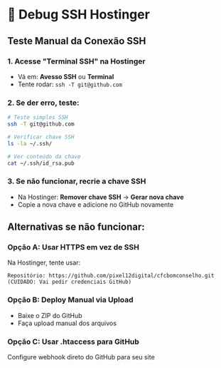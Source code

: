 # 🔧 Debug SSH Hostinger

## Teste Manual da Conexão SSH

### 1. Acesse "Terminal SSH" na Hostinger
- Vá em: **Avesso SSH** ou **Terminal**
- Tente rodar: `ssh -T git@github.com`

### 2. Se der erro, teste:
```bash
# Teste simples SSH
ssh -T git@github.com

# Verificar chave SSH
ls -la ~/.ssh/

# Ver conteúdo da chave
cat ~/.ssh/id_rsa.pub
```

### 3. Se não funcionar, recrie a chave SSH
- Na Hostinger: **Remover chave SSH** → **Gerar nova chave**
- Copie a nova chave e adicione no GitHub novamente

## Alternativas se não funcionar:

### Opção A: Usar HTTPS em vez de SSH
Na Hostinger, tente usar:
```
Repositório: https://github.com/pixel12digital/cfcbomconselho.git
(CUIDADO: Vai pedir credenciais GitHub)
```

### Opção B: Deploy Manual via Upload
- Baixe o ZIP do GitHub
- Faça upload manual dos arquivos

### Opção C: Usar .htaccess para GitHub
Configure webhook direto do GitHub para seu site
